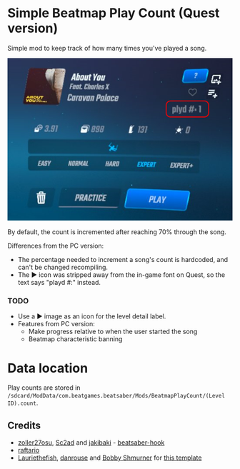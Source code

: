 # Simple Beatmap Play Count (Quest version)

Simple mod to keep track of how many times you've played a song.

![Preview](./assets/menu-leveldetail-playcount.jpg)

By default, the count is incremented after reaching 70% through the song.

Differences from the PC version:

- The percentage needed to increment a song's count is hardcoded, and can't be changed recompiling.
- The ▶ icon was stripped away from the in-game font on Quest, so the text says "playd #:" instead.

### TODO

- Use a ▶ image as an icon for the level detail label.
- Features from PC version:
  - Make progress relative to when the user started the song
  - Beatmap characteristic banning

# Data location

Play counts are stored in `/sdcard/ModData/com.beatgames.beatsaber/Mods/BeatmapPlayCount/(Level ID).count`.

## Credits

* [zoller27osu](https://github.com/zoller27osu), [Sc2ad](https://github.com/Sc2ad) and [jakibaki](https://github.com/jakibaki) - [beatsaber-hook](https://github.com/sc2ad/beatsaber-hook)
* [raftario](https://github.com/raftario)
* [Lauriethefish](https://github.com/Lauriethefish), [danrouse](https://github.com/danrouse) and [Bobby Shmurner](https://github.com/BobbyShmurner) for [this template](https://github.com/Lauriethefish/quest-mod-template)
